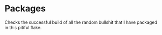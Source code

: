 # Packages

Checks the successful build of all the random bullshit that I have packaged in
this pitiful flake.
